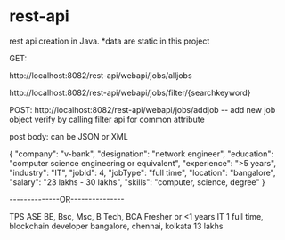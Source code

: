 # rest-api
rest api creation in Java. *data are static in this project


GET:

http://localhost:8082/rest-api/webapi/jobs/alljobs

http://localhost:8082/rest-api/webapi/jobs/filter/{searchkeyword}

POST:
http://localhost:8082/rest-api/webapi/jobs/addjob -- add new job object verify by calling filter api for common attribute 

post body: can be JSON or XML

{
"company": "v-bank",
"designation": "network engineer",
"education": "computer science engineering or equivalent",
"experience": ">5 years",
"industry": "IT",
"jobId": 4,
"jobType": "full time",
"location": "bangalore",
"salary": "23 lakhs - 30 lakhs",
"skills": "computer, science, degree"
}

--------------OR---------------

<jobsEntity>
<company>TPS</company>
<designation>ASE</designation>
<education>BE, Bsc, Msc, B Tech, BCA</education>
<experience>Fresher or <1 years</experience>
<industry>IT</industry>
<jobId>1</jobId>
<jobType>full time, blockchain developer</jobType>
<location>bangalore, chennai, kolkata</location>
<salary>13 lakhs</salary>
<skills/>
</jobsEntity>
